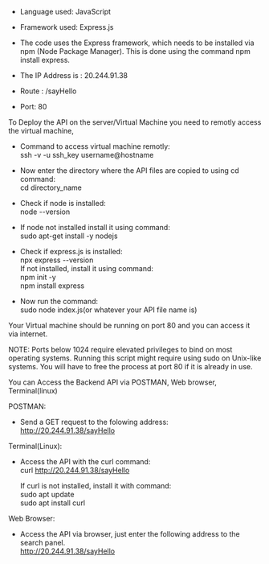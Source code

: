 - Language used: JavaScript
- Framework used: Express.js
- The code uses the Express framework, which needs to be installed via npm (Node Package Manager). This is done using the command npm install express.

- The IP Address is : 20.244.91.38
- Route : /sayHello
- Port: 80

To Deploy the API on the server/Virtual Machine you need to remotly access the virtual machine,
- Command to access virtual machine remotly: <br>
      ssh -v -u ssh_key username@hostname
  
- Now enter the directory where the API files are copied to using cd command: <br>
       cd directory_name
  
- Check if node is installed:<br> 
       node --version
  
- If node not installed install it using command:<br>
       sudo apt-get install -y nodejs
  
- Check if express.js is installed:<br>
       npx express --version<br>
  If not installed, install it using command:<br>
               npm init -y<br>
               npm install express
  
- Now run the command:<br>
       sudo node index.js(or whatever your API file name is)
  
Your Virtual machine should be running on port 80 and you can access it via internet.       

NOTE: Ports below 1024 require elevated privileges to bind on most operating systems. Running this script might require using sudo on Unix-like systems.
      You will have to free the process at port 80 if it is already in use.

You can Access the Backend API via POSTMAN, Web browser, Terminal(linux)

POSTMAN:
- Send a GET request to the folowing address:<br>
    http://20.244.91.38/sayHello

Terminal(Linux):
- Access the API with the curl command:<br>
    curl http://20.244.91.38/sayHello

  If curl is not installed, install it with command:<br>
    sudo apt update<br>
    sudo apt install curl

Web Browser:
- Access the API via browser, just enter the following address to the search panel.<br>
    http://20.244.91.38/sayHello
